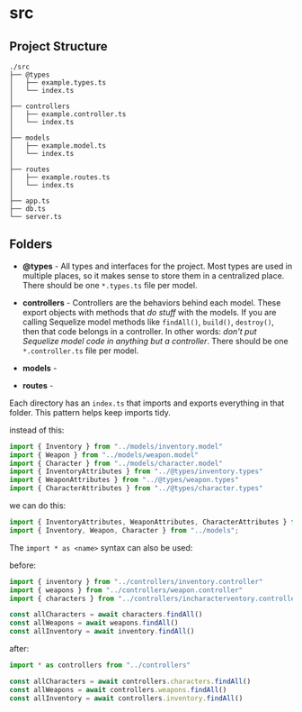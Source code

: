 # src

## Project Structure
```text
./src
├── @types
│   ├── example.types.ts
│   └── index.ts
│
├── controllers
│   ├── example.controller.ts
│   └── index.ts
│
├── models
│   ├── example.model.ts
│   └── index.ts
│
├── routes
│   ├── example.routes.ts
│   └── index.ts
│
├── app.ts
├── db.ts
└── server.ts
```

## Folders
- **@types** - All types and interfaces for the project. Most types are used in multiple places, so it makes sense to store them in a centralized place. There should be one `*.types.ts` file per model.

- **controllers** - Controllers are the behaviors behind each model. These export objects with methods that *do stuff* with the models. If you are calling Sequelize model methods like `findAll()`, `build()`, `destroy()`, then that code belongs in a controller. In other words: *don't put Sequelize model code in anything but a controller*. There should be one `*.controller.ts` file per model.

- **models** - 

- **routes** - 

Each directory has an `index.ts` that imports and exports everything in that folder. This pattern helps keep imports tidy.

instead of this:

```typescript
import { Inventory } from "../models/inventory.model"
import { Weapon } from "../models/weapon.model"
import { Character } from "../models/character.model"
import { InventoryAttributes } from "../@types/inventory.types"
import { WeaponAttributes } from "../@types/weapon.types"
import { CharacterAttributes } from "../@types/character.types"
```

we can do this:

```typescript
import { InventoryAttributes, WeaponAttributes, CharacterAttributes } from "../@types"
import { Inventory, Weapon, Character } from "../models";
```

The `import * as <name>` syntax can also be used:

before:

```typescript
import { inventory } from "../controllers/inventory.controller"
import { weapons } from "../controllers/weapon.controller"
import { characters } from "../controllers/incharacterventory.controller"

const allCharacters = await characters.findAll()
const allWeapons = await weapons.findAll()
const allInventory = await inventory.findAll()
```

after:

```typescript
import * as controllers from "../controllers"

const allCharacters = await controllers.characters.findAll()
const allWeapons = await controllers.weapons.findAll()
const allInventory = await controllers.inventory.findAll()
```